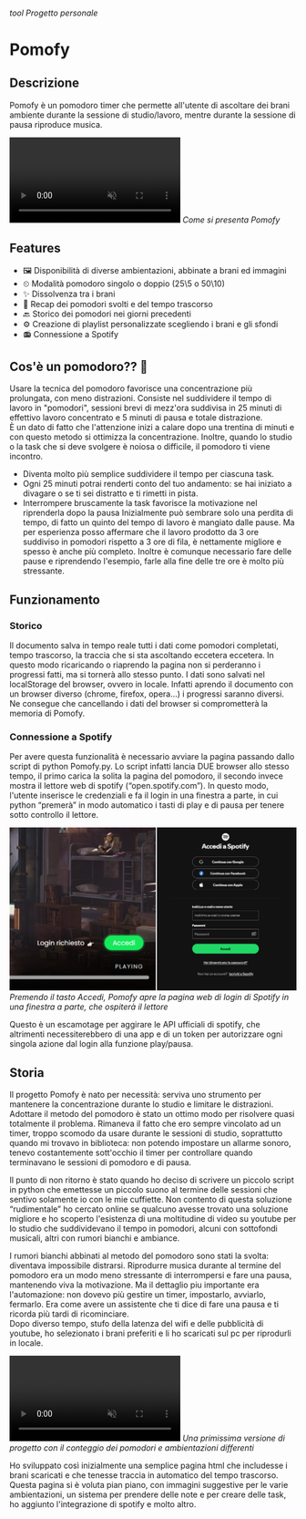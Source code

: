 ###### *tool* *Progetto personale*

# Pomofy

## Descrizione

Pomofy è un pomodoro timer che permette all'utente di ascoltare dei brani ambiente durante la sessione di studio/lavoro, mentre durante la sessione di pausa riproduce musica. 

<p>
<video autoplay muted loop><source src="presentation.mp4" type="video/mp4"></video>
<em>Come si presenta Pomofy</em>
</p>


## Features

- 🖼&#xFE0F; Disponibilità di diverse ambientazioni, abbinate a brani ed immagini
- ⏲ Modalità pomodoro singolo o doppio (25\5 o 50\10)
- ✨ Dissolvenza tra i brani 
- 📃 Recap dei pomodori svolti e del tempo trascorso
- 🔙 Storico dei pomodori nei giorni precedenti 
- ⚙&#xFE0F; Creazione di playlist personalizzate scegliendo i brani e gli sfondi
- 📻 Connessione a Spotify

## Cos'è un pomodoro?? 🍅

Usare la tecnica del pomodoro favorisce una concentrazione più prolungata, con meno distrazioni. Consiste nel suddividere il tempo di lavoro in "pomodori", sessioni brevi di mezz'ora suddivisa in 25 minuti di effettivo lavoro concentrato e 5 minuti di pausa e totale distrazione.  
È un dato di fatto che l'attenzione inizi a calare dopo una trentina di minuti e con questo metodo si ottimizza la concentrazione. Inoltre, quando lo studio o la task che si deve svolgere è noiosa o difficile, il pomodoro ti viene incontro.

- Diventa molto più semplice suddividere il tempo per ciascuna task. 
- Ogni 25 minuti potrai renderti conto del tuo andamento: se hai iniziato a divagare o se ti sei distratto e ti rimetti in pista.   
- Interrompere bruscamente la task favorisce la motivazione nel riprenderla dopo la pausa 
  Inizialmente può sembrare solo una perdita di tempo, di fatto un quinto del tempo di lavoro è mangiato dalle pause. Ma per esperienza posso affermare che il lavoro prodotto da 3 ore suddiviso in pomodori rispetto a 3 ore di fila, è nettamente migliore e spesso è anche più completo. Inoltre è comunque necessario fare delle pause e riprendendo l'esempio, farle alla fine delle tre ore è molto più stressante.

## Funzionamento

### Storico

Il documento salva in tempo reale tutti i dati come pomodori completati, tempo trascorso, la traccia che si sta ascoltando eccetera eccetera. In questo modo ricaricando o riaprendo la pagina non si perderanno i progressi fatti, ma si tornerà allo stesso punto. 
I dati sono salvati nel localStorage del browser, ovvero in locale. Infatti aprendo il documento con un browser diverso (chrome, firefox, opera...) i progressi saranno diversi. Ne consegue che cancellando i dati del browser si comprometterà la memoria di Pomofy.

### Connessione a Spotify

Per avere questa funzionalità è necessario avviare la pagina passando dallo script di python Pomofy.py. Lo script infatti lancia DUE browser allo stesso tempo, il primo carica la solita la pagina del pomodoro, il secondo invece mostra il lettore web di spotify (“open.spotify.com”). In questo modo, l'utente inserisce le credenziali e fa il login in una finestra a parte, in cui python “premerà” in modo automatico i tasti di play e di pausa per tenere sotto controllo il lettore.

![](login-spotify.png)
*Premendo il tasto Accedi, Pomofy apre la pagina web di login di Spotify in una finestra a parte, che ospiterà il lettore*

Questo è un escamotage per aggirare le API ufficiali di spotify, che altrimenti necessiterebbero di una app e di un token per autorizzare ogni singola azione dal login alla funzione play/pausa. 

## Storia

Il progetto Pomofy è nato per necessità: serviva uno strumento per mantenere la concentrazione durante lo studio e limitare le distrazioni.  
Adottare il metodo del pomodoro è stato un ottimo modo per risolvere quasi totalmente il problema. Rimaneva il fatto che ero sempre vincolato ad un timer, troppo scomodo da usare durante le sessioni di studio, soprattutto quando mi trovavo in biblioteca: non potendo impostare un allarme sonoro, tenevo costantemente sott'occhio il timer per controllare quando terminavano le sessioni di pomodoro e di pausa.

Il punto di non ritorno è stato quando ho deciso di scrivere un piccolo script in python che emettesse un piccolo suono al termine delle sessioni che sentivo solamente io con le mie cuffiette. Non contento di questa soluzione “rudimentale” ho cercato online se qualcuno avesse trovato una soluzione migliore e ho scoperto l'esistenza di una moltitudine di video su youtube per lo studio che suddividevano il tempo in pomodori, alcuni con sottofondi musicali, altri con rumori bianchi e ambiance.

I rumori bianchi abbinati al metodo del pomodoro sono stati la svolta: diventava impossibile distrarsi. Riprodurre musica durante al termine del pomodoro era un modo meno stressante di interrompersi e fare una pausa, mantenendo viva la motivazione. Ma il dettaglio piu importante era l'automazione: non dovevo più gestire un timer, impostarlo, avviarlo, fermarlo. Era come avere un assistente che ti dice di fare una pausa e ti ricorda più tardi di ricominciare.  
Dopo diverso tempo, stufo della latenza del wifi e delle pubblicità di youtube, ho selezionato i brani preferiti e li ho scaricati sul pc per riprodurli in locale.  

<p>
<video autoplay muted loop><source src="pomofy-legacy.mp4" type="video/mp4"></video>
<em>Una primissima versione di progetto con il conteggio dei pomodori e ambientazioni differenti</em>
</p>

Ho sviluppato così inizialmente una semplice pagina html che includesse i brani scaricati e che tenesse traccia in automatico del tempo trascorso.  
Questa pagina si è voluta pian piano, con immagini suggestive per le varie ambientazioni, un sistema per prendere delle note e per creare delle task, ho aggiunto l'integrazione di spotify e molto altro.